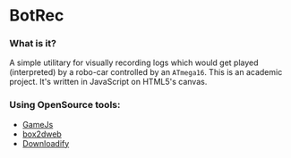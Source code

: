 BotRec
======

### What is it?

A simple utilitary for visually recording logs which would get played (interpreted) by a robo-car controlled by an `ATmega16`.
This is an academic project. It's written in JavaScript on HTML5's canvas.

### Using OpenSource tools:

* [GameJs](http://gamejs.org/)
* [box2dweb](http://code.google.com/p/box2dweb/)
* [Downloadify](https://github.com/dcneiner/Downloadify)